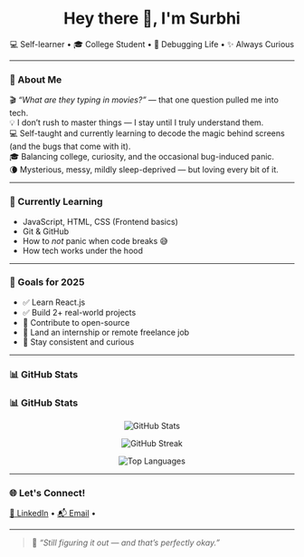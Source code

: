 <h1 align="center">Hey there 👋, I'm Surbhi</h1>

<p align="center">
💻 Self-learner • 🎓 College Student • 🐛 Debugging Life • ✨ Always Curious  
</p>

---

### 🧠 About Me
🎬 *“What are they typing in movies?”* — that one question pulled me into tech.  
💡 I don’t rush to master things — I stay until I truly understand them.  
💻 Self-taught and currently learning to decode the magic behind screens (and the bugs that come with it).  
🎓 Balancing college, curiosity, and the occasional bug-induced panic.  
🌘 Mysterious, messy, mildly sleep-deprived — but loving every bit of it.

---

### 🔧 Currently Learning
- JavaScript, HTML, CSS (Frontend basics)  
- Git & GitHub  
- How to *not* panic when code breaks 😅  
- How tech works under the hood  

---

### 🎯 Goals for 2025
- ✅ Learn React.js  
- ✅ Build 2+ real-world projects  
- 🔄 Contribute to open-source  
- 🔄 Land an internship or remote freelance job  
- 🔄 Stay consistent and curious  

---

### 📊 GitHub Stats
### 📊 GitHub Stats

<p align="center">
  <img src="https://github-readme-stats.vercel.app/api?username=surbhijadav&show_icons=true&theme=radical" alt="GitHub Stats" />
</p>

<p align="center">
  <img src="https://github-readme-streak-stats.herokuapp.com/?user=surbhijadav&theme=radical" alt="GitHub Streak" />
</p>

<p align="center">
  <img src="https://github-readme-stats.vercel.app/api/top-langs/?username=surbhijadav&layout=compact&theme=radical" alt="Top Languages" />
</p>

---

### 🌐 Let's Connect!
<p align="left">
  <a href="https://www.linkedin.com/in/https://www.linkedin.com/in/surbhi-jadav-19004a307" target="_blank">💼 LinkedIn</a>  
  •  
  <a href="mailto:jadavsubhu04@outlook.com">📬 Email</a>  
  •
</p>

---

> 🧩 *“Still figuring it out — and that’s perfectly okay.”*

